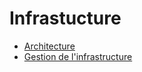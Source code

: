 # Infrastucture

- [Architecture](./infrastructure/architecture.md)
- [Gestion de l'infrastructure](./manage.md)
